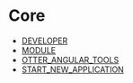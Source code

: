 # Core

- [DEVELOPER](./core/DEVELOPER.md)
- [MODULE](./core/MODULE.md)
- [OTTER_ANGULAR_TOOLS](./core/OTTER_ANGULAR_TOOLS.md)
- [START_NEW_APPLICATION](./core/START_NEW_APPLICATION.md)
